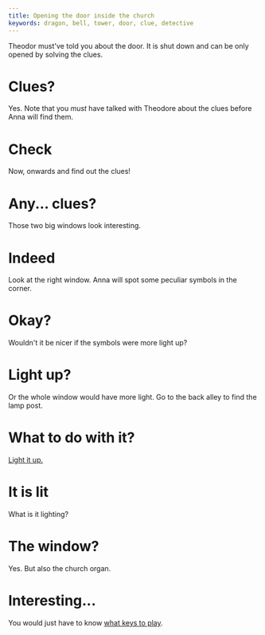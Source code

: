```yaml
---
title: Opening the door inside the church
keywords: dragon, bell, tower, door, clue, detective
---
```


Theodor must've told you about the door. It is shut down and can be only opened by solving the clues.

# Clues?
Yes. Note that you _must_ have talked with Theodore about the clues before Anna will find them.

# Check
Now, onwards and find out the clues!

# Any... clues?
Those two big windows look interesting.

# Indeed
Look at the right window. Anna will spot some peculiar symbols in the corner.

# Okay?
Wouldn't it be nicer if the symbols were more light up?

# Light up?
Or the whole window would have more light. Go to the back alley to find the lamp post.

# What to do with it?
[Light it up.](078-lamp-post.md)

# It is lit
What is it lighting? 

# The window?
Yes. But also the church organ.

# Interesting...
You would just have to know [what keys to play](075-organ.md).
